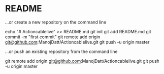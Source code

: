 # README

…or create a new repository on the command line

echo "# Actioncablelive" >> README.md
git init
git add README.md
git commit -m "first commit"
git remote add origin git@github.com:ManojDatt/Actioncablelive.git
git push -u origin master

…or push an existing repository from the command line

git remote add origin git@github.com:ManojDatt/Actioncablelive.git
git push -u origin master